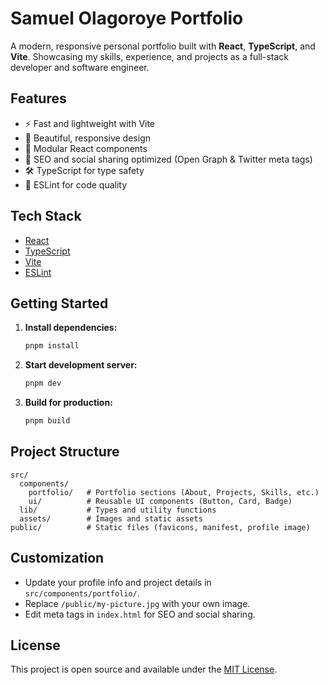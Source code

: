 # Samuel Olagoroye Portfolio

A modern, responsive personal portfolio built with **React**, **TypeScript**, and **Vite**. Showcasing my skills, experience, and projects as a full-stack developer and software engineer.

## Features

- ⚡ Fast and lightweight with Vite
- 🎨 Beautiful, responsive design
- 🧩 Modular React components
- 📄 SEO and social sharing optimized (Open Graph & Twitter meta tags)
- 🛠️ TypeScript for type safety
- 🧹 ESLint for code quality

## Tech Stack

- [React](https://react.dev/)
- [TypeScript](https://www.typescriptlang.org/)
- [Vite](https://vitejs.dev/)
- [ESLint](https://eslint.org/)

## Getting Started

1. **Install dependencies:**
   ```sh
   pnpm install
   ```
2. **Start development server:**
   ```sh
   pnpm dev
   ```
3. **Build for production:**
   ```sh
   pnpm build
   ```

## Project Structure

```
src/
  components/
    portfolio/   # Portfolio sections (About, Projects, Skills, etc.)
    ui/          # Reusable UI components (Button, Card, Badge)
  lib/           # Types and utility functions
  assets/        # Images and static assets
public/          # Static files (favicons, manifest, profile image)
```

## Customization

- Update your profile info and project details in `src/components/portfolio/`.
- Replace `/public/my-picture.jpg` with your own image.
- Edit meta tags in `index.html` for SEO and social sharing.

## License

This project is open source and available under the [MIT License](LICENSE).
